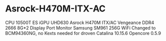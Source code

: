 # Asrock-H470M-ITX-AC

CPU 10500T ES
iGPU UHD630
Asrock H470M ITX/AC
Vengeance DDR4 2666 8G*2
Display Port Monitor
Samsung SM961 256G
WiFi Changed to BCM94360NG, no Kexts needed for droven
Catalina 10.15.6 Opencore 0.5.9


